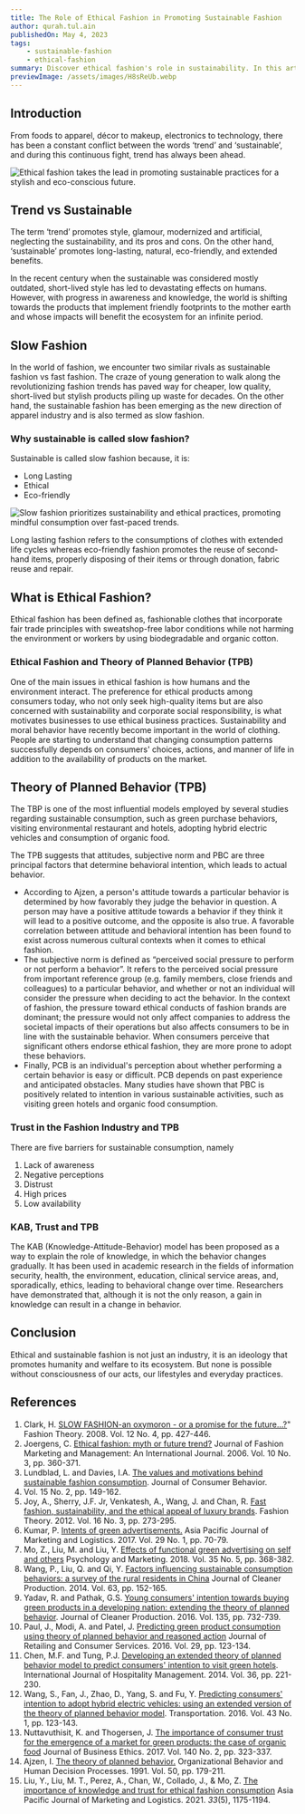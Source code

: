 ```yaml
---
title: The Role of Ethical Fashion in Promoting Sustainable Fashion
author: qurah.tul.ain
publishedOn: May 4, 2023
tags:
    - sustainable-fashion
    - ethical-fashion
summary: Discover ethical fashion's role in sustainability. In this article, we will unlock a greener future with sustainable fashion insights.
previewImage: /assets/images/H8sReUb.webp
---
```


## Introduction

From foods to apparel, décor to makeup, electronics to technology, there has been a constant conflict between the words ‘trend’ and ‘sustainable’, and during this continuous fight, trend has always been ahead.

![Ethical fashion takes the lead in promoting sustainable practices for a stylish and eco-conscious future.](/assets/images/H8sReUb.webp)

## Trend vs Sustainable

The term ‘trend’ promotes style, glamour, modernized and artificial, neglecting the
sustainability, and its pros and cons. On the other hand, ‘sustainable’ promotes long-lasting,
natural, eco-friendly, and extended benefits.

In the recent century when the sustainable was considered mostly outdated, short-lived style has led to devastating effects on humans. However, with progress in awareness and knowledge, the world is shifting towards the products that implement friendly footprints to the mother earth and whose impacts will benefit the ecosystem for
an infinite period.

## Slow Fashion

In the world of fashion, we encounter two similar rivals as sustainable fashion vs fast fashion.
The craze of young generation to walk along the revolutionizing fashion trends has paved way for cheaper, low quality, short-lived but stylish products piling up waste for decades. On the other hand, the sustainable fashion has been emerging as the new direction of apparel industry and is also termed as slow fashion.

### Why sustainable is called slow fashion?

Sustainable is called slow fashion because, it is:

-   Long Lasting
-   Ethical
-   Eco-friendly

![Slow fashion prioritizes sustainability and ethical practices, promoting mindful consumption over fast-paced 
trends.](https://iili.io/H8snyp1.jpg)

Long lasting fashion refers to the consumptions of clothes with extended life cycles whereas eco-friendly fashion promotes the reuse of second-hand items, properly disposing of their items or through donation, fabric reuse and repair.

## What is Ethical Fashion?

Ethical fashion has been defined as, fashionable clothes that incorporate fair trade principles with sweatshop-free labor conditions while not harming the environment or workers by using biodegradable and organic cotton.

### Ethical Fashion and Theory of Planned Behavior (TPB)

One of the main issues in ethical fashion is how humans and the environment interact. The
preference for ethical products among consumers today, who not only seek high-quality items but are also concerned with sustainability and corporate social responsibility, is what motivates businesses to use ethical business practices. Sustainability and moral behavior have recently become important in the world of clothing. People are starting to understand that changing consumption patterns successfully depends on consumers' choices, actions, and manner of life in addition to the availability of products on the market.

## Theory of Planned Behavior (TPB)

The TBP is one of the most influential models employed by several studies regarding sustainable consumption, such as green purchase behaviors, visiting environmental restaurant and hotels, adopting hybrid electric vehicles and consumption of organic food.

The TPB suggests that attitudes, subjective norm and PBC are three principal factors that
determine behavioral intention, which leads to actual behavior.

-   According to Ajzen, a person's attitude towards a particular behavior is determined by
    how favorably they judge the behavior in question. A person may have a positive attitude
    towards a behavior if they think it will lead to a positive outcome, and the opposite is also true. A favorable correlation between attitude and behavioral intention has been found to exist across numerous cultural contexts when it comes to ethical fashion.
-   The subjective norm is defined as “perceived social pressure to perform or not perform a
    behavior”. It refers to the perceived social pressure from important reference group (e.g.
    family members, close friends and colleagues) to a particular behavior, and whether or
    not an individual will consider the pressure when deciding to act the behavior. In the
    context of fashion, the pressure toward ethical conducts of fashion brands are dominant; the pressure would not only affect companies to address the societal impacts of their operations but also affects consumers to be in
    line with the sustainable behavior.
    When consumers perceive that significant others endorse ethical fashion, they are more
    prone to adopt these behaviors.
-   Finally, PCB is an individual's perception about whether performing a certain behavior is
    easy or difficult. PCB depends on past experience and anticipated obstacles. Many
    studies have shown that PBC is positively related to intention in various sustainable
    activities, such as visiting green hotels and organic food consumption.

### Trust in the Fashion Industry and TPB

There are five barriers for sustainable consumption, namely

1. Lack of awareness
2. Negative perceptions
3. Distrust
4. High prices
5. Low availability

### KAB, Trust and TPB

The KAB (Knowledge-Attitude-Behavior) model has been proposed as a way to explain the role of knowledge, in which the behavior changes gradually. It has been used in academic research in the fields of information security, health, the environment, education, clinical service areas, and, sporadically, ethics, leading to behavioral change over time. Researchers have demonstrated that, although it is not the only reason, a gain in knowledge can result in a change in behavior.

## Conclusion

Ethical and sustainable fashion is not just an industry, it is an ideology that promotes humanity and welfare to its ecosystem. But none is possible without consciousness of our acts, our lifestyles and everyday practices.

## References

1. Clark, H. [SLOW FASHION-an oxymoron - or a promise for the future...?](https://www.tandfonline.com/doi/abs/10.2752/175174108X346922)" Fashion Theory. 2008. Vol. 12 No. 4, pp. 427-446.
2. Joergens, C. [Ethical fashion: myth or future trend?](https://www.emerald.com/insight/content/doi/10.1108/13612020610679321/full/html?src=recsys) Journal of Fashion Marketing and Management: An International Journal. 2006. Vol. 10 No. 3, pp. 360-371.
3. Lundblad, L. and Davies, I.A. [The values and motivations behind sustainable fashion consumption](https://onlinelibrary.wiley.com/doi/abs/10.1002/cb.1559?casa_token=gStrqER3TSwAAAAA%3A2X). Journal of Consumer Behavior.
4. Vol. 15 No. 2, pp. 149-162.
5. Joy, A., Sherry, J.F. Jr, Venkatesh, A., Wang, J. and Chan, R. [Fast fashion, sustainability, and the ethical appeal of luxury brands](https://www.tandfonline.com/doi/abs/10.2752/175174112X13340749707123). Fashion Theory. 2012. Vol. 16 No. 3, pp. 273-295.
6. Kumar, P. [Intents of green advertisements.](https://www.emerald.com/insight/content/doi/10.1108/APJML-03-2016-0044/full/html?casa_token=i3tpvQz-JUkAAAAA%3A7RYUl3L8BXbhDnmHLpk5T4AYZldc161pV6QY-fvBq04anBdbBgRizm0HhNC38sW_aX8NZuShyS-ueNvRKHnLowN_9w9_mqAT65D27M-NCXTkc6Pw818) Asia Pacific Journal of Marketing and Logistics. 2017. Vol. 29 No. 1, pp. 70-79.
7. Mo, Z., Liu, M. and Liu, Y. [Effects of functional green advertising on self and others](https://onlinelibrary.wiley.com/doi/abs/10.1002/mar.21092?casa_token=w_npGBy4r3MAAAAA%3AKfY3gQUugsPwjnc_FyYWGQRGuyEdFx8OAZuppxv6Cr7N_wz46VEYX5JVp9HehARFy5OgXhaijmLshrg) Psychology and Marketing. 2018. Vol. 35 No. 5, pp. 368-382.
8. Wang, P., Liu, Q. and Qi, Y. [Factors influencing sustainable consumption behaviors: a survey of the rural residents in China](https://www.sciencedirect.com/science/article/pii/S0959652613003144?casa_token=EET19q4dE9IAAAAA%3AdkXiRWlfF_4j95I5dCHjgvFUFu6YK5NWApekuC2ZmXXbv50Y2Zr04G3ciYN74Nl-ca_drs-mjw) Journal of Cleaner Production. 2014. Vol. 63, pp. 152-165.
9. Yadav, R. and Pathak, G.S. [Young consumers' intention towards buying green products in a developing nation: extending the theory of planned behavior](https://www.sciencedirect.com/science/article/pii/S0959652616307971?casa_token=FczbdBkHAvEAAAAA%3AH-MVK5WxLsSOHwZDEkfNX6ndo6W81ZGyIUgFJbvcl7gbL88v-6Sci9GxnUGNSOOkfHETHK4bZw). Journal of Cleaner Production. 2016. Vol. 135, pp. 732-739.
10. Paul, J., Modi, A. and Patel, J. [Predicting green product consumption using theory of planned behavior and
    reasoned action](https://www.sciencedirect.com/science/article/pii/S0959652616307971?casa_token=FczbdBkHAvEAAAAA%3AH-MVK5WxLsSOHwZDEkfNX6ndo6W81ZGyIUgFJbvcl7gbL88v-6Sci9GxnUGNSOOkfHETHK4bZw) Journal of Retailing and Consumer Services. 2016. Vol. 29, pp. 123-134.
11. Chen, M.F. and Tung, P.J. [Developing an extended theory of planned behavior model to predict consumers' intention to visit green hotels](https://www.sciencedirect.com/science/article/pii/S0278431913001266?casa_token=10JVzA3ICQMAAAAA%3AtxnDb4fwTRKh2V4vJCeX9GytR_q-ICVIcX1rHSyxMjxUSgx4d-su5F3VZZpI5zWNCpJVgTSkYg). International Journal of Hospitality Management. 2014. Vol. 36, pp. 221-230.
12. Wang, S., Fan, J., Zhao, D., Yang, S. and Fu, Y. [Predicting consumers' intention to adopt hybrid electric
    vehicles: using an extended version of the theory of planned behavior model](https://idp.springer.com/authorize/casa?redirect_uri=https%3A%2F%2Flink.springer.com%2Farticle%2F10.1007%2Fs11116-014-9567-9&casa_token=kr1Xcf1Kc6AAAAAA%3AkCREUSo0w34N1Oggu_bTTa5GG8NtyuX3vVd0f9hEGtXylqTqJ9Uzj1lORsGEOZn93alMhD7BStb3Ay4j). Transportation. 2016. Vol. 43 No. 1, pp. 123-143.
13. Nuttavuthisit, K. and Thogersen, J. [The importance of consumer trust for the emergence of a market for green products: the case of organic food](https://idp.springer.com/authorize/casa?redirect_uri=https%3A%2F%2Flink.springer.com%2Farticle%2F10.1007%2Fs10551-015-2690-5&casa_token=MveBPdDJzOUAAAAA%3AkI1OkND-JCqPBfJ4U6lkG0jo6TyHGxBARjJz8KD6oA6WX5v-2bvC-okBStetgtfQoBshl84gXUzS4M4h) Journal of Business Ethics. 2017. Vol. 140 No. 2, pp. 323-337.
14. Ajzen, I. [The theory of planned behavior.](https://www.sciencedirect.com/science/article/pii/074959789190020T) Organizational Behavior and Human Decision Processes. 1991. Vol. 50, pp. 179-211.
15. Liu, Y., Liu, M. T., Perez, A., Chan, W., Collado, J., & Mo, Z. [The importance of knowledge and trust for
    ethical fashion consumption](https://www.emerald.com/insight/content/doi/10.1108/APJML-02-2020-0081/full/html?casa_token=8wzsbadmAJcAAAAA%3AcSyTCNOIHE9a4UA7vxo8TopvtGQpqa1Na1qwQVWGml2TnCf3GvG-JjDpaUS9IqVAKwbWdwcHNeZOYZs944KiirvHtVrZAdatZsYbmxWBkg_R02stqaI) Asia Pacific Journal of Marketing and Logistics. 2021. _33_(5), 1175-1194.
